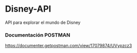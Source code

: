 # Disney-API

API para explorar el mundo de Disney

### Documentación POSTMAN
https://documenter.getpostman.com/view/17079874/UVypzcz3
